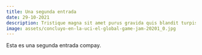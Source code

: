 ```yaml
---
title: Una segunda entrada
date: 29-10-2021
description: Tristique magna sit amet purus gravida quis blandit turpis. Velit ut tortor pretium viverra suspendisse.
image: assets/concluyo-en-la-uci-el-global-game-jam-20201_0.jpg
---
```


Esta es una segunda entrada compay.